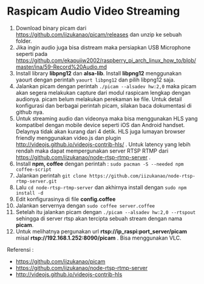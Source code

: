 # Raspicam Audio Video Streaming

1. Download binary picam dari https://github.com/iizukanao/picam/releases dan unzip ke sebuah folder.
2. Jika ingin audio juga bisa distream maka persiapkan USB Microphone seperti pada https://github.com/ekapujiw2002/raspberry_pi_arch_linux_how_to/blob/master/ina/59-Record%20Audio.md
3. Install library **libpng12** dan **alsa-lib**. Install **libpng12** menggunakan yaourt dengan perintah `yaourt libpng12` dan pilih libpng12 saja.
4. Jalankan picam dengan perintah `./picam --alsadev hw:2,0` maka picam akan segera melakukan capture dari modul raspicam lengkap dengan audionya. picam belum melakukan perekaman ke file. Untuk detail konfigurasi dan berbagai perintah picam, silakan baca dokumentasi di github nya.
5. Untuk streaming audio dan videonya maka bisa menggunakan HLS yang kompatibel dengan mobile device seperti iOS dan Android handset. Delaynya tidak akan kurang dari 4 detik. HLS juga lumayan browser friendly menggunakan video.js dan plugin http://videojs.github.io/videojs-contrib-hls/ . Untuk latency yang lebih rendah maka dapat mempergunakan server RTSP RTMP dari https://github.com/iizukanao/node-rtsp-rtmp-server .
6. Install **npm, coffee** dengan perintah : `sudo pacman -S --needed npm coffee-script`
7. Jalankan perintah `git clone https://github.com/iizukanao/node-rtsp-rtmp-server.git`
8. Lalu `cd node-rtsp-rtmp-server` dan akhirnya install dengan `sudo npm install -d`
9. Edit konfigurasinya di file **config.coffee**
10. Jalankan servernya dengan `sudo coffee server.coffee`
11. Setelah itu jalankan picam dengan `./picam --alsadev hw:2,0 --rtspout` sehingga di server rtsp akan tercipta sebuah stream dengan nama **picam**.
12. Untuk melihatnya pergunakan url **rtsp://ip_raspi:port_server/picam** misal **rtsp://192.168.1.252:8090/picam** . Bisa menggunakan VLC.


Referensi :
- https://github.com/iizukanao/picam
- https://github.com/iizukanao/node-rtsp-rtmp-server
- http://videojs.github.io/videojs-contrib-hls
